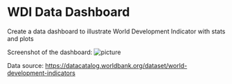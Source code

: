 # WDI Data Dashboard

Create a data dashboard to illustrate World Development Indicator with stats and plots

Screenshot of the dashboard:
![picture](Desktop/Coding/Udacity_DS/WDI_Dashboard/screenshot.png)

Data source:
https://datacatalog.worldbank.org/dataset/world-development-indicators